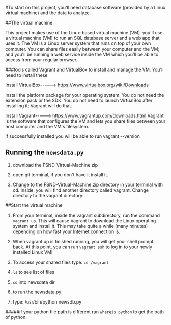 #To start on this project, you'll need database software (provided by a Linux virtual machine) and the data to analyze.

##The virtual machine

This project makes use of the Linux-based virtual machine (VM).
you'll use a virtual machine (VM) to run an SQL database server and a web app that uses it. The VM is a Linux server
system that runs on top of your own computer. You can share files easily between your computer and the VM; and you'll be
running a web service inside the VM which you'll be able to access from your regular browser.


###tools called Vagrant and VirtualBox to install and manage the VM. You'll need to install these


Install VirtualBox-----> https://www.virtualbox.org/wiki/Downloads

 Install the platform package for your operating system. You do not need the extension pack or the SDK. You do not need
 to launch VirtualBox after installing it; Vagrant will do that.



Install Vagrant-----> https://www.vagrantup.com/downloads.html
Vagrant is the software that configures the VM and lets you share files between your host computer and the VM's
filesystem.

if successfully installed you will be able to run vagrant --version



## Running the `newsdata.py`

1. download the FSND-Virtual-Machine.zip

2. open git terminal, if you don't have it install it.

3. Change to the  FSND-Virtual-Machine.zip directory in your terminal with cd. Inside, you will find another directory
called vagrant. Change directory to the vagrant directory:


##Start the virtual machine

1. From your terminal, inside the vagrant subdirectory, run the command `vagrant up`. This will cause Vagrant to download the
Linux operating system and install it. This may take quite a while (many minutes) depending on how fast your Internet
connection is.

2.  When vagrant up is finished running, you will get your shell prompt back. At this point, you can run `vagrant ssh` to log
in to your newly installed Linux VM!

3.  To access your shared files type: `cd /vagrant`

4.  `ls` to see list of files

5.  `cd` into newsdata dir

6.  to run the newsdata.py:

7.  type: /usr/bin/python newsdb.py

#####if your python file path is different run `whereis python` to get the path of python.
